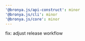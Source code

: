 ```yaml
---
'@bronya.js/api-construct': minor
'@bronya.js/cli': minor
'@bronya.js/core': minor
---
```


fix: adjust release workflow
